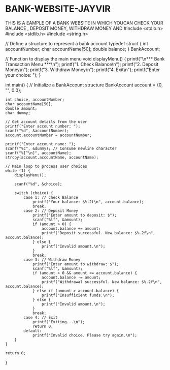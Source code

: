# BANK-WEBSITE-JAYVIR
THIS IS A EAMPLE OF A BANK  WEBSITE IN WHICH YOUCAN CHECK YOUR BALANCE , DEPOSIT MONEY, WITHDRAW MONEY AND 
#include <stdio.h>
#include <stdlib.h>
#include <string.h>

// Define a structure to represent a bank account
typedef struct {
    int accountNumber;
    char accountName[50];
    double balance;
} BankAccount;

// Function to display the main menu
void displayMenu() {
    printf("\n*** Bank Transaction Menu ***\n");
    printf("1. Check Balance\n");
    printf("2. Deposit Money\n");
    printf("3. Withdraw Money\n");
    printf("4. Exit\n");
    printf("Enter your choice: ");
}

int main() {
    // Initialize a BankAccount structure
    BankAccount account = {0, "", 0.0};

    int choice, accountNumber;
    char accountName[50];
    double amount;
    char dummy;

    // Get account details from the user
    printf("Enter account number: ");
    scanf("%d", &accountNumber);
    account.accountNumber = accountNumber;

    printf("Enter account name: ");
    scanf("%c", &dummy); // Consume newline character
    scanf("%[^\n]", accountName);
    strcpy(account.accountName, accountName);

    // Main loop to process user choices
    while (1) {
        displayMenu();

        scanf("%d", &choice);

        switch (choice) {
            case 1: // Check Balance
                printf("Your balance: $%.2f\n", account.balance);
                break;
            case 2: // Deposit Money
                printf("Enter amount to deposit: $");
                scanf("%lf", &amount);
                if (amount > 0) {
                    account.balance += amount;
                    printf("Deposit successful. New balance: $%.2f\n", account.balance);
                } else {
                    printf("Invalid amount.\n");
                }
                break;
            case 3: // Withdraw Money
                printf("Enter amount to withdraw: $");
                scanf("%lf", &amount);
                if (amount > 0 && amount <= account.balance) {
                    account.balance -= amount;
                    printf("Withdrawal successful. New balance: $%.2f\n", account.balance);
                } else if (amount > account.balance) {
                    printf("Insufficient funds.\n");
                } else {
                    printf("Invalid amount.\n");
                }
                break;
            case 4: // Exit
                printf("Exiting...\n");
                return 0;
            default:
                printf("Invalid choice. Please try again.\n");
        }
    }

    return 0;
}
